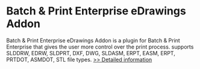 # Batch & Print Enterprise eDrawings Addon
Batch & Print Enterprise eDrawings Addon is a plugin for Batch & Print Enterprise that gives the user more control over the print process. supports SLDDRW, EDRW, SLDPRT, DXF, DWG, SLDASM, ERPT, EASM, ERPT, PRTDOT, ASMDOT, STL file types.
[>> Detailed information](https://secure.shareit.com/shareit/product.html?productid=300633782&affiliateid=200057808)
